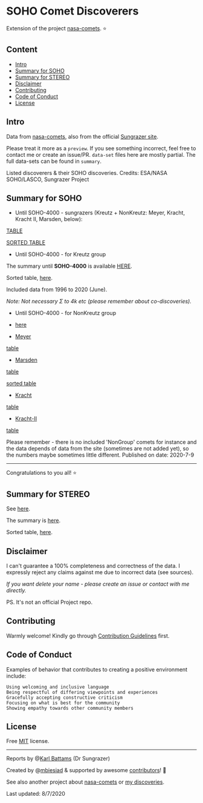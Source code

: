 # SOHO Comet Discoverers

Extension of the project [nasa-comets](https://github.com/mbiesiad/nasa-comets). ⭐

## Content
* [Intro](#intro)
* [Summary for SOHO](#summary-for-soho)
* [Summary for STEREO](#summary-for-stereo)
* [Disclaimer](#disclaimer)
* [Contributing](#contributing)
* [Code of Conduct](#code-of-conduct)
* [License](#license)

## Intro

Data from [nasa-comets](https://github.com/mbiesiad/nasa-comets), also from the official [Sungrazer site](https://sungrazer.nrl.navy.mil/).

Please treat it more as a `preview`. If you see something incorrect, feel free to contact me or create an issue/PR.
`data-set` files here are mostly partial. The full data-sets can be found in `summary`.

Listed discoverers & their SOHO discoveries. Credits: ESA/NASA SOHO/LASCO, Sungrazer Project

## Summary for SOHO

* Until SOHO-4000 - sungrazers (Kreutz + NonKreutz: Meyer, Kracht, Kracht II, Marsden, below):

[TABLE](https://github.com/mbiesiad/soho-comet-discoverers/blob/master/summary/sungrazers-1.csv)

[SORTED TABLE](https://github.com/mbiesiad/soho-comet-discoverers/blob/master/summary/sungrazers-1-sorted.csv)

* Until SOHO-4000 - for Kreutz group

The summary until **SOHO-4000** is available [HERE](https://github.com/mbiesiad/soho-comet-discoverers/blob/master/summary/until-SOHO-4000.csv).

Sorted table, [here](https://github.com/mbiesiad/soho-comet-discoverers/blob/master/summary/until-SOHO-4000-sorted.csv).

Included data from 1996 to 2020 (June).

*Note: Not necessary Σ to 4k etc (please remember about co-discoveries).*

* Until SOHO-4000 - for NonKreutz group
- [here](https://github.com/mbiesiad/soho-comet-discoverers/tree/master/NonKreutz)

- [Meyer](https://github.com/mbiesiad/soho-comet-discoverers/tree/master/NonKreutz/Meyer)

[table](https://github.com/mbiesiad/soho-comet-discoverers/blob/master/NonKreutz/Meyer/summary/summary-1.csv)
- [Marsden](https://github.com/mbiesiad/soho-comet-discoverers/tree/master/NonKreutz/Marsden)

[table](https://github.com/mbiesiad/soho-comet-discoverers/blob/master/NonKreutz/Marsden/summary/summary-1.csv)

[sorted table](https://github.com/mbiesiad/soho-comet-discoverers/blob/master/NonKreutz/Marsden/summary/summary-1-sorted.csv)
- [Kracht](https://github.com/mbiesiad/soho-comet-discoverers/tree/master/NonKreutz/Kracht)

[table](https://github.com/mbiesiad/soho-comet-discoverers/blob/master/NonKreutz/Kracht/summary/summary-1.csv)
- [Kracht-II](https://github.com/mbiesiad/soho-comet-discoverers/tree/master/NonKreutz/Kracht-II)

[table](https://github.com/mbiesiad/soho-comet-discoverers/blob/master/NonKreutz/Kracht-II/summary/summary-1.csv)

Please remember - there is no included 'NonGroup' comets for instance and the data depends of data from the site (sometimes are not added yet), so the numbers maybe sometimes little different. Published on date: 2020-7-9

---

Congratulations to you all! ⭐

## Summary for STEREO

See [here](https://github.com/mbiesiad/soho-comet-discoverers/tree/master/STEREO).

The summary is [here](https://github.com/mbiesiad/soho-comet-discoverers/blob/master/STEREO/summary/based-on-data-1.csv).

Sorted table, [here](https://github.com/mbiesiad/soho-comet-discoverers/blob/master/STEREO/summary/based-on-data-1-sorted.csv).

## Disclaimer
I can't guarantee a 100% completeness and correctness of the data. I expressly reject any claims against me due to incorrect data (see sources).

*If you want delete your name - please create an issue or contact with me directly.*

PS. It's not an official Project repo.

## Contributing

Warmly welcome! Kindly go through [Contribution Guidelines](CONTRIBUTING.md) first.

## Code of Conduct

Examples of behavior that contributes to creating a positive environment include:

    Using welcoming and inclusive language
    Being respectful of differing viewpoints and experiences
    Gracefully accepting constructive criticism
    Focusing on what is best for the community
    Showing empathy towards other community members

## License
Free [MIT](LICENSE) license.

__________________________________________________

Reports by @[Karl Battams](https://twitter.com/SungrazerComets) (Dr Sungrazer)

Created by @[mbiesiad](https://github.com/mbiesiad) & supported by awesome [contributors](https://github.com/mbiesiad/soho-comet-discoverers/graphs/contributors)! 🚀

See also another project about [nasa-comets](https://github.com/mbiesiad/nasa-comets) or [my discoveries](https://github.com/mbiesiad/discoveries-biesiada).

Last updated: 8/7/2020
